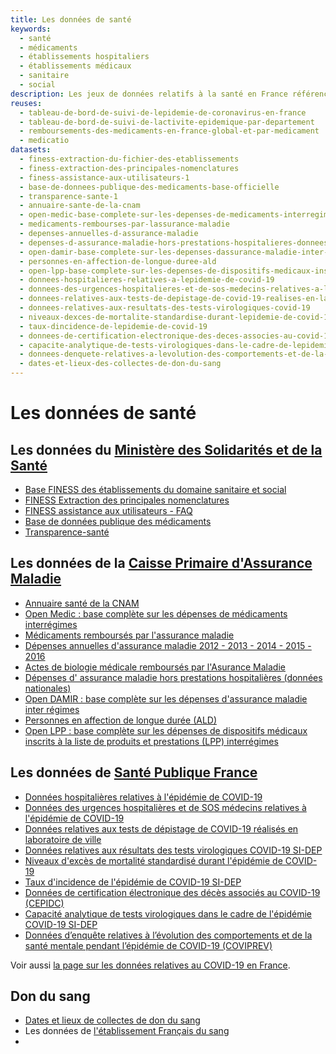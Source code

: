 ```yaml
---
title: Les données de santé
keywords:
  - santé
  - médicaments
  - établissements hospitaliers
  - établissements médicaux
  - sanitaire
  - social
description: Les jeux de données relatifs à la santé en France référencés sur data.gouv.fr
reuses:
  - tableau-de-bord-de-suivi-de-lepidemie-de-coronavirus-en-france
  - tableau-de-bord-de-suivi-de-lactivite-epidemique-par-departement
  - remboursements-des-medicaments-en-france-global-et-par-medicament
  - medicatio
datasets:
  - finess-extraction-du-fichier-des-etablissements
  - finess-extraction-des-principales-nomenclatures
  - finess-assistance-aux-utilisateurs-1
  - base-de-donnees-publique-des-medicaments-base-officielle
  - transparence-sante-1
  - annuaire-sante-de-la-cnam
  - open-medic-base-complete-sur-les-depenses-de-medicaments-interregimes
  - medicaments-rembourses-par-lassurance-maladie
  - depenses-annuelles-d-assurance-maladie
  - depenses-d-assurance-maladie-hors-prestations-hospitalieres-donnees-nationales
  - open-damir-base-complete-sur-les-depenses-dassurance-maladie-inter-regimes
  - personnes-en-affection-de-longue-duree-ald
  - open-lpp-base-complete-sur-les-depenses-de-dispositifs-medicaux-inscrits-a-la-liste-de-produits-et-prestations-lpp-interregimes
  - donnees-hospitalieres-relatives-a-lepidemie-de-covid-19
  - donnees-des-urgences-hospitalieres-et-de-sos-medecins-relatives-a-lepidemie-de-covid-19
  - donnees-relatives-aux-tests-de-depistage-de-covid-19-realises-en-laboratoire-de-ville
  - donnees-relatives-aux-resultats-des-tests-virologiques-covid-19
  - niveaux-dexces-de-mortalite-standardise-durant-lepidemie-de-covid-19
  - taux-dincidence-de-lepidemie-de-covid-19
  - donnees-de-certification-electronique-des-deces-associes-au-covid-19-cepidc
  - capacite-analytique-de-tests-virologiques-dans-le-cadre-de-lepidemie-covid-19
  - donnees-denquete-relatives-a-levolution-des-comportements-et-de-la-sante-mentale-pendant-lepidemie-de-covid-19-coviprev
  - dates-et-lieux-des-collectes-de-don-du-sang
---
```


# Les données de santé

## Les données du [Ministère des Solidarités et de la Santé](https://www.data.gouv.fr/en/organizations/ministere-des-solidarites-et-de-la-sante/)

- [Base FINESS des établissements du domaine sanitaire et social](https://www.data.gouv.fr/fr/datasets/finess-extraction-du-fichier-des-etablissements/)
- [FINESS Extraction des principales nomenclatures](https://www.data.gouv.fr/fr/datasets/finess-extraction-des-principales-nomenclatures/)
- [FINESS assistance aux utilisateurs - FAQ](https://www.data.gouv.fr/fr/datasets/finess-assistance-aux-utilisateurs-1/)
- [Base de données publique des médicaments](https://www.data.gouv.fr/fr/datasets/base-de-donnees-publique-des-medicaments-base-officielle/)
- [Transparence-santé](https://www.data.gouv.fr/fr/datasets/transparence-sante-1/)

## Les données de la [Caisse Primaire d'Assurance Maladie](https://www.data.gouv.fr/fr/organizations/caisse-nationale-de-l-assurance-maladie-des-travailleurs-salaries/)

- [Annuaire santé de la CNAM](https://www.data.gouv.fr/fr/datasets/annuaire-sante-de-la-cnam/)
- [Open Medic : base complète sur les dépenses de médicaments interrégimes](https://www.data.gouv.fr/fr/datasets/open-medic-base-complete-sur-les-depenses-de-medicaments-interregimes/)
- [Médicaments remboursés par l'assurance maladie](https://www.data.gouv.fr/fr/datasets/medicaments-rembourses-par-lassurance-maladie/)
- [Dépenses annuelles d'assurance maladie 2012 - 2013 - 2014 - 2015 - 2016](https://www.data.gouv.fr/fr/datasets/depenses-annuelles-d-assurance-maladie/)
- [Actes de biologie médicale remboursés par l'Asurance Maladie](https://www.data.gouv.fr/fr/datasets/actes-de-biologie-medicale-rembourses-par-lasurance-maladie/)
- [Dépenses d' assurance maladie hors prestations hospitalières (données nationales)](https://www.data.gouv.fr/fr/datasets/depenses-d-assurance-maladie-hors-prestations-hospitalieres-donnees-nationales/)
- [Open DAMIR : base complète sur les dépenses d'assurance maladie inter régimes](https://www.data.gouv.fr/fr/datasets/open-damir-base-complete-sur-les-depenses-dassurance-maladie-inter-regimes/)
- [Personnes en affection de longue durée (ALD)](https://www.data.gouv.fr/fr/datasets/personnes-en-affection-de-longue-duree-ald/)
- [Open LPP : base complète sur les dépenses de dispositifs médicaux inscrits à la liste de produits et prestations (LPP) interrégimes](https://www.data.gouv.fr/fr/datasets/open-lpp-base-complete-sur-les-depenses-de-dispositifs-medicaux-inscrits-a-la-liste-de-produits-et-prestations-lpp-interregimes/)

## Les données de [Santé Publique France](https://www.data.gouv.fr/en/organizations/sante-publique-france/)

- [Données hospitalières relatives à l'épidémie de COVID-19](https://www.data.gouv.fr/fr/datasets/donnees-hospitalieres-relatives-a-lepidemie-de-covid-19/)
- [Données des urgences hospitalières et de SOS médecins relatives à l'épidémie de COVID-19](https://www.data.gouv.fr/fr/datasets/donnees-des-urgences-hospitalieres-et-de-sos-medecins-relatives-a-lepidemie-de-covid-19/)
- [Données relatives aux tests de dépistage de COVID-19 réalisés en laboratoire de ville](https://www.data.gouv.fr/fr/datasets/donnees-relatives-aux-tests-de-depistage-de-covid-19-realises-en-laboratoire-de-ville/)
- [Données relatives aux résultats des tests virologiques COVID-19 SI-DEP](https://www.data.gouv.fr/fr/datasets/donnees-relatives-aux-resultats-des-tests-virologiques-covid-19/)
- [Niveaux d'excès de mortalité standardisé durant l'épidémie de COVID-19](https://www.data.gouv.fr/fr/datasets/niveaux-dexces-de-mortalite-standardise-durant-lepidemie-de-covid-19/)
- [Taux d'incidence de l'épidémie de COVID-19 SI-DEP](https://www.data.gouv.fr/fr/datasets/taux-dincidence-de-lepidemie-de-covid-19/)
- [Données de certification électronique des décès associés au COVID-19 (CEPIDC)](https://www.data.gouv.fr/fr/datasets/donnees-de-certification-electronique-des-deces-associes-au-covid-19-cepidc/)
- [Capacité analytique de tests virologiques dans le cadre de l'épidémie COVID-19 SI-DEP](https://www.data.gouv.fr/fr/datasets/capacite-analytique-de-tests-virologiques-dans-le-cadre-de-lepidemie-covid-19/)
- [Données d’enquête relatives à l’évolution des comportements et de la santé mentale pendant l’épidémie de COVID-19 (COVIPREV)](https://www.data.gouv.fr/fr/datasets/donnees-denquete-relatives-a-levolution-des-comportements-et-de-la-sante-mentale-pendant-lepidemie-de-covid-19-coviprev/)

Voir aussi [la page sur les données relatives au COVID-19 en France](https://www.data.gouv.fr/fr/pages/donnees-coronavirus).

## Don du sang

- [Dates et lieux de collectes de don du sang](https://www.data.gouv.fr/fr/datasets/dates-et-lieux-des-collectes-de-don-du-sang/)
- Les données de [l'établissement Français du sang](https://www.data.gouv.fr/en/organizations/etablissement-francais-du-sang/)
- 
